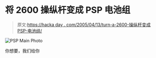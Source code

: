 # 将 2600 操纵杆变成 PSP 电池组

> 原文:[https://hacka day . com/2005/04/13/turn-a-2600-操纵杆变成 PSP-电池组/](https://hackaday.com/2005/04/13/turn-a-2600-joystick-into-a-psp-battery-pack/)

![PSP Main Photo](img/65cd398a19ffdc1240311a90e46f0e35.png)

你想要，我们给你